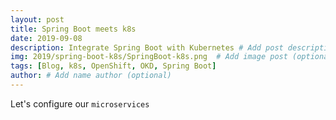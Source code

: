 ```yaml
---
layout: post
title: Spring Boot meets k8s
date: 2019-09-08
description: Integrate Spring Boot with Kubernetes # Add post description (optional)
img: 2019/spring-boot-k8s/SpringBoot-k8s.png  # Add image post (optional)
tags: [Blog, k8s, OpenShift, OKD, Spring Boot]
author: # Add name author (optional)
---
```


Let's configure our `microservices` 



[jekyll-docs]: https://jekyllrb.com/docs/home
[jekyll-gh]:   https://github.com/jekyll/jekyll
[jekyll-talk]: https://talk.jekyllrb.com/